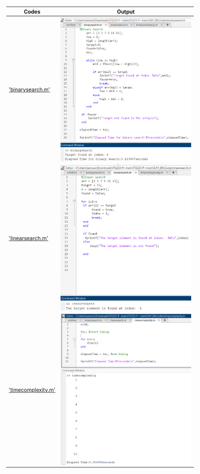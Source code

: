 
  | Codes | Output |
  |-------|--------|
  |['binarysearch.m'](./Codes/binarysearch.m)|![binarysearch.png](./Outputs/binarysearch.png)|
  |['linearsearch.m'](./Codes/linearsearch.m)|![linearsearch.png](./Outputs/linearsearch.png)|
  |['timecomplexity.m'](./Codes/timecomplexity.m)|![timecomplexity.png](./Outputs/timecomplexity.png)|
